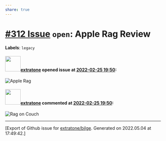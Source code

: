 ```yaml
---
share: true
---
```

# [\#312 Issue](https://github.com/extratone/bilge/issues/312) `open`: Apple Rag Review
**Labels**: `legacy`


#### <img src="https://avatars.githubusercontent.com/u/43663476?u=5047287ff0b8c3ce7f7e5858d204c9b3e57d8e44&v=4" width="50">[extratone](https://github.com/extratone) opened issue at [2022-02-25 19:50](https://github.com/extratone/bilge/issues/312):

![Apple Rag](https://user-images.githubusercontent.com/43663476/155785511-14f16190-1a42-4afc-b69c-6b1377dba6ae.jpeg)

#### <img src="https://avatars.githubusercontent.com/u/43663476?u=5047287ff0b8c3ce7f7e5858d204c9b3e57d8e44&v=4" width="50">[extratone](https://github.com/extratone) commented at [2022-02-25 19:50](https://github.com/extratone/bilge/issues/312#issuecomment-1052282990):

![Rag on Couch](https://user-images.githubusercontent.com/43663476/155851075-a933d702-8fd0-480d-aaae-a4322d2e46a6.jpeg)


-------------------------------------------------------------------------------



[Export of Github issue for [extratone/bilge](https://github.com/extratone/bilge). Generated on 2022.05.04 at 17:49:42.]
